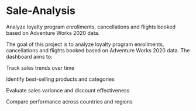 # Sale-Analysis
Analyze loyalty program enrollments, cancellations and flights booked based on Adventure Works 2020 data. 

The goal of this project is to analyze loyalty program enrollments, cancellations and flights booked based on Adventure Works 2020 data. The dashboard aims to:

Track sales trends over time

Identify best-selling products and categories

Evaluate sales variance and discount effectiveness

Compare performance across countries and regions
